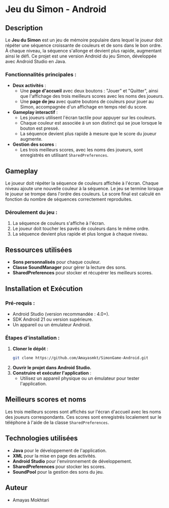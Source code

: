 # Jeu du Simon - Android 

## Description 

Le **Jeu du Simon** est un jeu de mémoire populaire dans lequel le joueur doit répéter une séquence croissante de couleurs et de sons dans le bon ordre. À chaque niveau, la séquence s'allonge et devient plus rapide, augmentant ainsi le défi. Ce projet est une version Android du jeu Simon, développée avec Android Studio en Java.

### Fonctionnalités principales :
- **Deux activités** :
  - Une **page d'accueil** avec deux boutons : "Jouer" et "Quitter", ainsi que l'affichage des trois meilleurs scores avec les noms des joueurs.
  - Une **page de jeu** avec quatre boutons de couleurs pour jouer au Simon, accompagnée d'un affichage en temps réel du score.
- **Gameplay interactif** : 
  - Les joueurs utilisent l'écran tactile pour appuyer sur les couleurs.
  - Chaque couleur est associée à un son distinct qui se joue lorsque le bouton est pressé.
  - La séquence devient plus rapide à mesure que le score du joueur augmente.
- **Gestion des scores** : 
  - Les trois meilleurs scores, avec les noms des joueurs, sont enregistrés en utilisant `SharedPreferences`.

## Gameplay

Le joueur doit répéter la séquence de couleurs affichée à l'écran. Chaque niveau ajoute une nouvelle couleur à la séquence. 
Le jeu se termine lorsque le joueur se trompe dans l'ordre des couleurs. Le score final est calculé en fonction du nombre de séquences correctement reproduites.

### Déroulement du jeu :
1. La séquence de couleurs s'affiche à l'écran.
2. Le joueur doit toucher les pavés de couleurs dans le même ordre.
3. La séquence devient plus rapide et plus longue à chaque niveau.

## Ressources utilisées 

- **Sons personnalisés** pour chaque couleur.
- **Classe SoundManager** pour gérer la lecture des sons.
- **SharedPreferences** pour stocker et récupérer les meilleurs scores.

## Installation et Exécution 

### Pré-requis :
- Android Studio (version recommandée : 4.0+).
- SDK Android 21 ou version supérieure.
- Un appareil ou un émulateur Android.

### Étapes d'installation :

1. **Cloner le dépôt** :
   ```bash
   git clone https://github.com/Amayasmkt/SimonGame-Android.git
   ```
2. **Ouvrir le projet dans Android Studio.**
3. **Construire et exécuter l'application** : 
   - Utilisez un appareil physique ou un émulateur pour tester l'application.

## Meilleurs scores et noms

Les trois meilleurs scores sont affichés sur l'écran d'accueil avec les noms des joueurs correspondants. 
Ces scores sont enregistrés localement sur le téléphone à l'aide de la classe `SharedPreferences`.

## Technologies utilisées
- **Java** pour le développement de l'application.
- **XML** pour la mise en page des activités.
- **Android Studio** pour l'environnement de développement.
- **SharedPreferences** pour stocker les scores.
- **SoundPool** pour la gestion des sons du jeu.

## Auteur 
- Amayas Mokhtari
